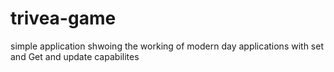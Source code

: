 # trivea-game
simple application shwoing the working of modern day applications with set and Get and update capabilites 
